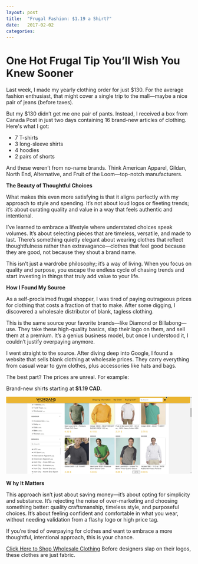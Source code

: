 ```yaml
---
layout: post
title:  "Frugal Fashion: $1.19 a Shirt?"
date:   2017-02-02
categories: 
---
```


# **One Hot Frugal Tip You’ll Wish You Knew Sooner**

Last week, I made my yearly clothing order for just $130. For the average fashion enthusiast, that might cover a single trip to the mall—maybe a nice pair of jeans (before taxes).

But my $130 didn’t get me one pair of pants. Instead, I received a box from Canada Post in just two days containing 16 brand-new articles of clothing. Here's what I got:

- 7 T-shirts  
- 3 long-sleeve shirts  
- 4 hoodies  
- 2 pairs of shorts  

And these weren’t from no-name brands. Think American Apparel, Gildan, North End, Alternative, and Fruit of the Loom—top-notch manufacturers.

**The Beauty of Thoughtful Choices**  

What makes this even more satisfying is that it aligns perfectly with my approach to style and spending. It’s not about loud logos or fleeting trends; it’s about curating quality and value in a way that feels authentic and intentional.

I’ve learned to embrace a lifestyle where understated choices speak volumes. It’s about selecting pieces that are timeless, versatile, and made to last. There’s something quietly elegant about wearing clothes that reflect thoughtfulness rather than extravagance—clothes that feel good because they are good, not because they shout a brand name.

This isn’t just a wardrobe philosophy; it’s a way of living. When you focus on quality and purpose, you escape the endless cycle of chasing trends and start investing in things that truly add value to your life.

**How I Found My Source**  

As a self-proclaimed frugal shopper, I was tired of paying outrageous prices for clothing that costs a fraction of that to make. After some digging, I discovered a wholesale distributor of blank, tagless clothing.

This is the same source your favorite brands—like Diamond or Billabong—use. They take these high-quality basics, slap their logo on them, and sell them at a premium. It’s a genius business model, but once I understood it, I couldn’t justify overpaying anymore.

I went straight to the source. After diving deep into Google, I found a website that sells blank clothing at wholesale prices. They carry everything from casual wear to gym clothes, plus accessories like hats and bags.

The best part? The prices are unreal. For example:

Brand-new shirts starting at **$1.19 CAD.**

![Alt text](/assets/images/wordans.jpeg)

**W hy It Matters**  

This approach isn’t just about saving money—it’s about opting for simplicity and substance. It’s rejecting the noise of over-marketing and choosing something better: quality craftsmanship, timeless style, and purposeful choices. It’s about feeling confident and comfortable in what you wear, without needing validation from a flashy logo or high price tag.

If you’re tired of overpaying for clothes and want to embrace a more thoughtful, intentional approach, this is your chance.

[Click Here to Shop Wholesale Clothing](https://www.wordans.ca/?utm_source=spencer-riche.beehiiv.com&utm_medium=referral&utm_campaign=frugal-fashion-1-19-a-shirt) Before designers slap on their logos, these clothes are just fabric.

